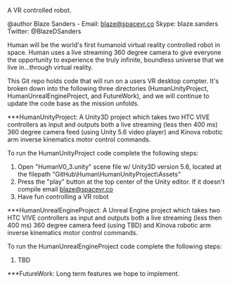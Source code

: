 A VR controlled robot.

@author Blaze Sanders - Email: blaze@spacevr.co Skype: blaze.sanders Twitter: @BlazeDSanders

Human will be the world's first humanoid virtual reality controlled robot in space. Human uses a live streaming 360 degree camera to give everyone the opportunity to experience the truly infinite, boundless universe that we live in...through virtual reality.

This Git repo holds code that will run on a users VR desktop compter. It's broken down into the following three directories (HumanUnityProject, HumanUnrealEngineProject, and FutureWork), and we will continue to update the code base as the mission unfolds.

***HumanUnityProject: A Unity3D project which takes two HTC VIVE controllers as input and outputs both a live streaming (less then 400 ms) 360 degree camera feed (using Unity 5.6 video player) and Kinova robotic arm inverse kinematics motor control commands.

To run the HumanUnityProject code complete the following steps:

1. Open "HumanV0_3.unity" scene file w/ Unity3D version 5.6, located at the filepath "GitHub\Human\HumanUnityProject\Assets"<br>
2. Press the "play" button at the top center of the Unity editor. If it doesn't compile email blaze@spacevr.co<br>
3. Have fun controlling a VR robot<br>

***HumanUnrealEngineProject: A Unreal Engine project which takes two HTC VIVE controllers as input and outputs both a live streaming (less then 400 ms) 360 degree camera feed (using TBD) and Kinova robotic arm inverse kinematics motor control commands.

To run the HumanUnrealEngineProject code complete the following steps:

1. TBD

***FutureWork: Long term features we hope to implement.
